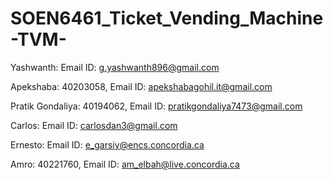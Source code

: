 # SOEN6461_Ticket_Vending_Machine-TVM-


Yashwanth: Email ID: g.yashwanth896@gmail.com

Apekshaba: 40203058, Email ID: apekshabagohil.it@gmail.com

Pratik Gondaliya: 40194062, Email ID: pratikgondaliya7473@gmail.com

Carlos: Email ID: carlosdan3@gmail.com

Ernesto: Email ID: e_garsiy@encs.concordia.ca

Amro: 40221760, Email ID: am_elbah@live.concordia.ca
